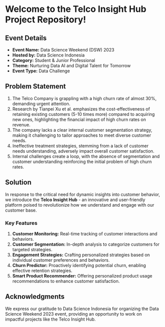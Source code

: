 # Welcome to the Telco Insight Hub Project Repository!

## Event Details

- **Event Name:** Data Science Weekend (DSW) 2023
- **Hosted by:** Data Science Indonesia
- **Category:** Student & Junior Professional
- **Theme:** Nurturing Data AI and Digital Talent for Tomorrow
- **Event Type:** Data Challenge

## Problem Statement 

1. The Telco Company is grappling with a high churn rate of almost 30%, demanding urgent attention.
2. Research by Tianpei Xu et al. emphasizes the cost-effectiveness of retaining existing customers (5-10 times more) compared to acquiring new ones, highlighting the financial impact of high churn rates on revenue.
3. The company lacks a clear internal customer segmentation strategy, making it challenging to tailor approaches to meet diverse customer needs.
4. Ineffective treatment strategies, stemming from a lack of customer needs understanding, adversely impact overall customer satisfaction.
5. Internal challenges create a loop, with the absence of segmentation and customer understanding reinforcing the initial problem of high churn rates.

## Solution 

In response to the critical need for dynamic insights into customer behavior, we introduce the **Telco Insight Hub** - an innovative and user-friendly platform poised to revolutionize how we understand and engage with our customer base.

### Key Features

1. **Customer Monitoring:** Real-time tracking of customer interactions and behaviors.
2. **Customer Segmentation:** In-depth analysis to categorize customers for targeted strategies.
3. **Engagement Strategies:** Crafting personalized strategies based on individual customer preferences and behaviors.
4. **Churn Predictor:** Proactively identifying potential churn, enabling effective retention strategies.
5. **Smart Product Recommender:** Offering personalized product usage recommendations to enhance customer satisfaction.

## Acknowledgments 

We express our gratitude to Data Science Indonesia for organizing the Data Science Weekend 2023 event, providing an opportunity to work on impactful projects like the Telco Insight Hub.
